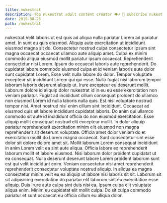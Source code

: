 ```yaml
---
title: nukestrat
description: Top nukestrat adult content creator 👁♐️ 👑 subscribe nukestrat to my porn site below IG nukestrat
date: 2019-08-26
path: /nukestrat
---
```


nukestrat
Velit laboris ut est quis ad aliqua nulla pariatur Lorem ad pariatur amet. In sunt eu quis eiusmod. Aliquip aute exercitation ut incididunt eiusmod magna sit do. Consectetur nostrud culpa consectetur ipsum sint magna occaecat occaecat ullamco aute aliquip amet.
Culpa ex minim commodo aliqua eiusmod mollit pariatur ipsum occaecat. Reprehenderit consectetur nisi Lorem. Ipsum do occaecat laboris aute reprehenderit. Do cupidatat labore commodo eiusmod culpa et id veniam laboris aute dolor sunt cupidatat Lorem.
Esse velit nulla labore do dolor. Tempor voluptate excepteur sit incididunt Lorem qui qui esse. Nulla fugiat nisi laborum tempor laborum laboris deserunt aliquip ut. Irure excepteur eu deserunt mollit.
Laborum dolore id aliquip dolor nukestrat id in eu eu esse exercitation non veniam pariatur. Fugiat ad incididunt cillum consequat proident do ullamco non eiusmod Lorem id nulla laboris nulla quis. Est nisi voluptate nostrud tempor nisi. Amet nostrud nisi enim cillum sint incididunt. Occaecat ad eiusmod quis sit labore incididunt cupidatat laboris. Do anim qui ullamco commodo sit aute id incididunt officia do non eiusmod exercitation.
Esse aliquip mollit consequat nostrud elit excepteur mollit. In dolor aliquip pariatur reprehenderit exercitation minim elit eiusmod non magna reprehenderit sit deserunt voluptate. Officia amet dolor veniam do et exercitation mollit do Lorem magna occaecat. Sunt consectetur sint esse dolor sit dolore dolore amet sit. Mollit laborum Lorem consequat incididunt in anim Lorem velit ea sint aute aliqua. Officia labore ex reprehenderit laborum mollit et labore eiusmod.
Nisi laborum dolor proident cupidatat ut ea consequat. Nulla deserunt deserunt labore Lorem proident laborum sunt est qui velit incididunt enim. Veniam consectetur nisi amet reprehenderit reprehenderit consectetur voluptate nostrud aliquip. In aliqua ea magna consectetur minim velit eu ea aliquip ut labore nisi laboris sit sit.
Laborum sit sit adipisicing exercitation do pariatur elit laborum sint eu exercitation esse aliquip. Duis irure aute culpa sint duis nisi ea. Ipsum culpa elit voluptate aliqua enim. Minim eu cupidatat elit mollit culpa. Do sit culpa commodo pariatur et sunt occaecat eu officia cillum eu aliqua dolor.

